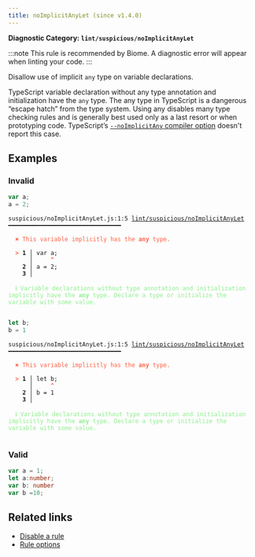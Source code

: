 ```yaml
---
title: noImplicitAnyLet (since v1.4.0)
---
```


**Diagnostic Category: `lint/suspicious/noImplicitAnyLet`**

:::note
This rule is recommended by Biome. A diagnostic error will appear when linting your code.
:::

Disallow use of implicit `any` type on variable declarations.

TypeScript variable declaration without any type annotation and initialization have the `any` type.
The any type in TypeScript is a dangerous “escape hatch” from the type system.
Using any disables many type checking rules and is generally best used only as a last resort or when prototyping code.
TypeScript’s [`--noImplicitAny` compiler option](https://www.typescriptlang.org/tsconfig#noImplicitAny) doesn't report this case.

## Examples

### Invalid

```ts
var a;
a = 2;
```

<pre class="language-text"><code class="language-text">suspicious/noImplicitAnyLet.js:1:5 <a href="https://biomejs.dev/linter/rules/no-implicit-any-let">lint/suspicious/noImplicitAnyLet</a> ━━━━━━━━━━━━━━━━━━━━━━━━━━━━━━━━

<strong><span style="color: Tomato;">  </span></strong><strong><span style="color: Tomato;">✖</span></strong> <span style="color: Tomato;">This variable implicitly has the </span><span style="color: Tomato;"><strong>any</strong></span><span style="color: Tomato;"> type.</span>
  
<strong><span style="color: Tomato;">  </span></strong><strong><span style="color: Tomato;">&gt;</span></strong> <strong>1 │ </strong>var a;
   <strong>   │ </strong>    <strong><span style="color: Tomato;">^</span></strong>
    <strong>2 │ </strong>a = 2;
    <strong>3 │ </strong>
  
<strong><span style="color: lightgreen;">  </span></strong><strong><span style="color: lightgreen;">ℹ</span></strong> <span style="color: lightgreen;">Variable declarations without type annotation and initialization implicitly have the </span><span style="color: lightgreen;"><strong>any</strong></span><span style="color: lightgreen;"> type. Declare a type or initialize the variable with some value.</span>
  
</code></pre>

```ts
let b;
b = 1
```

<pre class="language-text"><code class="language-text">suspicious/noImplicitAnyLet.js:1:5 <a href="https://biomejs.dev/linter/rules/no-implicit-any-let">lint/suspicious/noImplicitAnyLet</a> ━━━━━━━━━━━━━━━━━━━━━━━━━━━━━━━━

<strong><span style="color: Tomato;">  </span></strong><strong><span style="color: Tomato;">✖</span></strong> <span style="color: Tomato;">This variable implicitly has the </span><span style="color: Tomato;"><strong>any</strong></span><span style="color: Tomato;"> type.</span>
  
<strong><span style="color: Tomato;">  </span></strong><strong><span style="color: Tomato;">&gt;</span></strong> <strong>1 │ </strong>let b;
   <strong>   │ </strong>    <strong><span style="color: Tomato;">^</span></strong>
    <strong>2 │ </strong>b = 1
    <strong>3 │ </strong>
  
<strong><span style="color: lightgreen;">  </span></strong><strong><span style="color: lightgreen;">ℹ</span></strong> <span style="color: lightgreen;">Variable declarations without type annotation and initialization implicitly have the </span><span style="color: lightgreen;"><strong>any</strong></span><span style="color: lightgreen;"> type. Declare a type or initialize the variable with some value.</span>
  
</code></pre>

### Valid

```ts
var a = 1;
let a:number;
var b: number
var b =10;
```

## Related links

- [Disable a rule](/linter/#disable-a-lint-rule)
- [Rule options](/linter/#rule-options)
